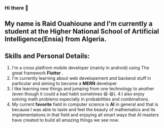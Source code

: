 ### Hi there 👋

<!--
**RaidOuahioune/RaidOuahioune** is a ✨ _special_ ✨ repository because its `README.md` (this file) appears on your GitHub profile.

Here are some ideas to get you started:

- 🔭 I’m currently working on ...
- 🌱 I’m currently learning ...
- 👯 I’m looking to collaborate on ...
- 🤔 I’m looking for help with ...
- 💬 Ask me about ...
- 📫 How to reach me: ...
- 😄 Pronouns: ...
- ⚡ Fun fact: ...
-->
## My name is Raid Ouahioune and I'm currently a student at the Higher National School of Artificial Intelligence(Ensia) from Algeria.


## Skills and Personal Details:

1. I'm a cross platfrom mobile developer (mainly in android) using The great framework **Flutter** .
2. I'm currently learning about web developement and backend stuff in particular and aiming to become a **MERN** developer
3. I like learning new things and jumping from one technology to another (even though it could a bad habit sometimes :laughing:
:satisfied:).
4.I also enjoy solving math problems especially in probabilities and combinations.
5. My current **favorite** field in computer science is **AI** in general and that is because I was able to taste and feel the beauty of mathematics and its implementations in that field and enjoying all smart ways that AI masters have created to build all amazing things we see now.

